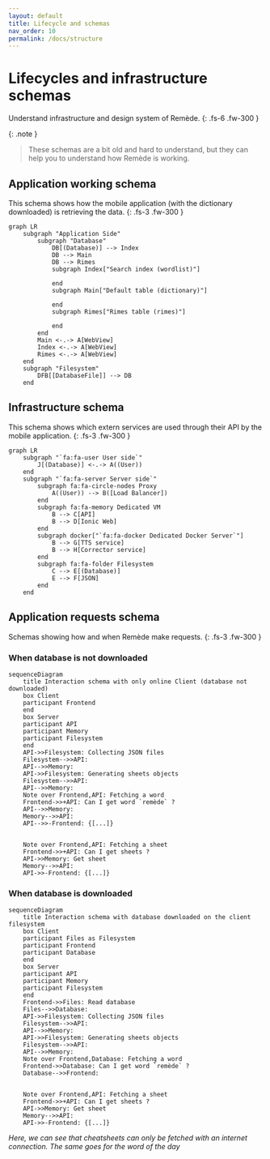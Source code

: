 ```yaml
---
layout: default
title: Lifecycle and schemas
nav_order: 10
permalink: /docs/structure
---
```


# Lifecycles and infrastructure schemas
Understand infrastructure and design system of Remède.
{: .fs-6 .fw-300 }

{: .note }
> These schemas are a bit old and hard to understand, but they can help you to understand how Remède is working.

## Application working schema
This schema shows how the mobile application (with the dictionary downloaded) is retrieving the data.
{: .fs-3 .fw-300 }

```mermaid
graph LR
    subgraph "Application Side"
        subgraph "Database"
            DB[(Database)] --> Index
            DB --> Main
            DB --> Rimes
            subgraph Index["Search index (wordlist)"]

            end
            subgraph Main["Default table (dictionary)"]

            end
            subgraph Rimes["Rimes table (rimes)"]

            end
        end
        Main <-.-> A[WebView]
        Index <-.-> A[WebView]
        Rimes <-.-> A[WebView]
    end
    subgraph "Filesystem" 
        DFB[[DatabaseFile]] --> DB
    end
```


## Infrastructure schema
This schema shows which extern services are used through their API by the mobile application.
{: .fs-3 .fw-300 }

```mermaid
graph LR
    subgraph "`fa:fa-user User side`"
        J[(Database)] <-.-> A((User))
    end
    subgraph "`fa:fa-server Server side`"
        subgraph fa:fa-circle-nodes Proxy
            A((User)) --> B([Load Balancer])
        end
        subgraph fa:fa-memory Dedicated VM
            B --> C[API]
            B --> D[Ionic Web]
        end
        subgraph docker["`fa:fa-docker Dedicated Docker Server`"]
            B --> G[TTS service]
            B --> H[Corrector service]
        end
        subgraph fa:fa-folder Filesystem
            C --> E[(Database)]
            E --> F[JSON]
        end
    end
```

## Application requests schema
Schemas showing how and when Remède make requests.
{: .fs-3 .fw-300 }

### When database is not downloaded

```mermaid
sequenceDiagram
    title Interaction schema with only online Client (database not downloaded)
    box Client
    participant Frontend
    end
    box Server
    participant API
    participant Memory
    participant Filesystem
    end
    API->>Filesystem: Collecting JSON files
    Filesystem-->>API: 
    API-->>Memory: 
    API->>Filesystem: Generating sheets objects
    Filesystem-->>API: 
    API-->>Memory: 
    Note over Frontend,API: Fetching a word
    Frontend->>+API: Can I get word `remède` ?
    API-->>Memory: 
    Memory-->>API: 
    API-->>-Frontend: {[...]}


    Note over Frontend,API: Fetching a sheet
    Frontend->>+API: Can I get sheets ?
    API->>Memory: Get sheet
    Memory-->>API: 
    API->>-Frontend: {[...]}

```

### When database is downloaded

```mermaid
sequenceDiagram
    title Interaction schema with database downloaded on the client filesystem
    box Client
    participant Files as Filesystem
    participant Frontend
    participant Database
    end
    box Server
    participant API
    participant Memory
    participant Filesystem
    end
    Frontend->>Files: Read database
    Files-->>Database: 
    API->>Filesystem: Collecting JSON files
    Filesystem-->>API: 
    API-->>Memory: 
    API->>Filesystem: Generating sheets objects
    Filesystem-->>API: 
    API-->>Memory: 
    Note over Frontend,Database: Fetching a word
    Frontend->>Database: Can I get word `remède` ?
    Database-->>Frontend: 


    Note over Frontend,API: Fetching a sheet
    Frontend->>+API: Can I get sheets ?
    API->>Memory: Get sheet
    Memory-->>API: 
    API->>-Frontend: {[...]}

```

_Here, we can see that cheatsheets can only be fetched with an internet connection. The same goes for the word of the day_
